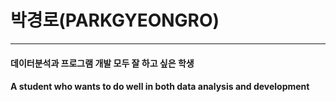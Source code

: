 # 박경로(PARKGYEONGRO)
---
#### 데이터분석과 프로그램 개발 모두 잘 하고 싶은 학생
#### A student who wants to do well in both data analysis and development
